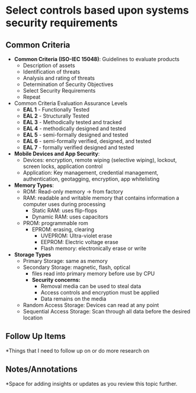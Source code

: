 # Select controls based upon systems security requirements
## Common Criteria
- **Common Criteria (ISO-IEC 15048)**: Guidelines to evaluate products
	- Description of assets
	- Identification of threats
	- Analysis and rating of threats
	- Determination of Security Objectives
	- Select Security Requirements
	- Repeat
- Common Criteria Evaluation Assurance Levels
	- **EAL 1** - Functionally Tested
	- **EAL 2** - Structurally Tested
	- **EAL 3** - Methodically tested and tracked
	- **EAL 4** - methodically designed and tested
	- **EAL 5** - semi-formally designed and tested 
	- **EAL 6** - semi-formally verified, designed, and tested
	- **EAL 7** - formally verified designed and tested
- **Mobile Devices and App Security**:
	- Devices: encryption, remote wiping (selective wiping), lockout, screen locks, application control
	- Application: Key management, credential management, authentication, geotagging, encryption, app whitelisting
- **Memory Types**:
	- ROM: Read-only memory -> from factory
	- RAM: readable and writable memory that contains information a computer uses during processing
		- Static RAM: uses flip-flops
		- Dynamic RAM: uses capacitors
	- PROM: programmable rom
		- EPROM: erasing, clearing
			- UVEPROM: Ultra-violet erase
			- EEPROM: Electric voltage erase
			- Flash memory: electronically erase or write
- **Storage Types**
	- Primary Storage: same as memory
	- Secondary Storage: magnetic, flash, optical
		- files read into primary memory before use by CPU
		- **Security concerns:**
			- Removal media can be used to steal data
			- Access controls and encryption must be applied
			- Data remains on the media
	- Random Access Storage: Devices can read at any point
	- Sequential Access Storage: Scan through all data before the desired location

## Follow Up Items
*Things that I need to follow up on or do more research on

## Notes/Annotations
*Space for adding insights or updates as you review this topic further.
